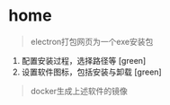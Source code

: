 # home
> electron打包网页为一个exe安装包

1. 配置安装过程，选择路径等 [green]
2. 设置软件图标，包括安装与卸载 [green]

> docker生成上述软件的镜像

